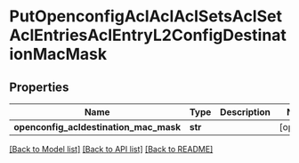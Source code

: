 # PutOpenconfigAclAclAclSetsAclSetAclEntriesAclEntryL2ConfigDestinationMacMask

## Properties
Name | Type | Description | Notes
------------ | ------------- | ------------- | -------------
**openconfig_acldestination_mac_mask** | **str** |  | [optional] 

[[Back to Model list]](../README.md#documentation-for-models) [[Back to API list]](../README.md#documentation-for-api-endpoints) [[Back to README]](../README.md)


